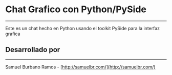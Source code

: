# Chat Grafico con Python/PySide
--------------------------------
Este es un chat hecho en Python usando el toolkit PySide para la interfaz grafica

## Desarrollado por
-------------------
Samuel Burbano Ramos - [http://samuelbr.com/](http://samuelbr.com/)
